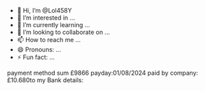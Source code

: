 - 👋 Hi, I’m @Lol458Y
- 👀 I’m interested in ...
- 🌱 I’m currently learning ...
- 💞️ I’m looking to collaborate on ...
- 📫 How to reach me ...
- 😄 Pronouns: ...
- ⚡ Fun fact: ...

<!---
Lol458Y/Lol458Y is a ✨ special ✨ repository because its `README.md` (this file) appears on your GitHub profile.
You can click the Preview link to take a look at your changes.
--->
payment method 
sum £9866
payday:01/08/2024
paid by company: £10.680to my Bank details:
